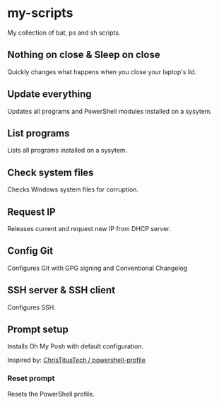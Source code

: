 # my-scripts
My collection of bat, ps and sh scripts.

## Nothing on close & Sleep on close
Quickly changes what happens when you close your laptop's lid.

## Update everything
Updates all programs and PowerShell modules installed on a sysytem.

## List programs
Lists all programs installed on a sysytem.

## Check system files
Checks Windows system files for corruption.

## Request IP
Releases current and request new IP from DHCP server.

## Config Git
Configures Git with GPG signing and Conventional Changelog

## SSH server & SSH client
Configures SSH.

## Prompt setup
Installs Oh My Posh with default configuration.

Inspired by: [ChrisTitusTech / powershell-profile](https://github.com/ChrisTitusTech/powershell-profile)

### Reset prompt
Resets the PowerShell profile.